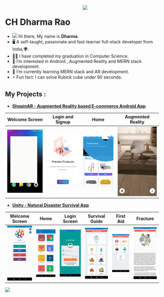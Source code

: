 <img width="250" align="right" src="https://user-images.githubusercontent.com/58518192/87162442-bf3e8180-c2e7-11ea-9f2a-53a50306b7ce.gif">

# CH Dharma Rao

- <img src="https://raw.githubusercontent.com/MartinHeinz/MartinHeinz/master/wave.gif" width="30px"> Hi there, My name is **Dharma**.
- 🖥 A self-taught, passionate and fast-learner full-stack developer from India,🌍.
-  👨‍🎓 I have completed my graduation in Computer Science. 
- 👀 I’m interested in Android , Augmented Reality and MERN stack development.
- 🌱 I’m currently learning MERN stack and AR development.
- ⚡ Fun fact: I can solve Rubick cube under 90 seconds.
<!-- - 💞️ I’m looking to collaborate on ...
- 📫 How to reach me ... --> 




<!---
ch-dharma-rao/ch-dharma-rao is a ✨ special ✨ repository because its `README.md` (this file) appears on your GitHub profile.
You can click the Preview link to take a look at your changes.
--->
## My Projects :

- <a target="_blank" href= "https://github.com/ch-dharma-rao/ShopinAR"> __ShopinAR - Augmented Reality based E-commerce Android App__ </a>

|Welcome Screen                                 |Login and Signup                               |Home                                           |Augmented Reality|
|-----------------------------------------------|-----------------------------------------------|-----------------------------------------------|-----------------|
| <img src="https://github.com/ch-dharma-rao/ShopinAR/blob/main/shopinar-demo-1.gif" width="270" />| <img src="https://github.com/ch-dharma-rao/ShopinAR/blob/main/shopinar-demo-2.gif" width="270" />| <img src="https://github.com/ch-dharma-rao/ShopinAR/blob/main/shopinar-demo-3.gif" width="270" />| <img src="https://github.com/ch-dharma-rao/ShopinAR/blob/main/shopinar-demo-5.gif" width="270" />|

- <a target="_blank" href= "https://github.com/ch-dharma-rao/Unity"> __Unity - Natural Disaster Survival App__ </a>

|Welcome Screen           |Home                  |Login Screen           | Survival Guide         | First Aid              |Fracture
|----------------------|-------------------------|-----------------------|------------------------|------------------------|-----------------------|
| <img src="https://github.com/ch-dharma-rao/Unity/blob/main/demo/unity-demo-1.jpg" width="135" />| <img src="https://github.com/ch-dharma-rao/Unity/blob/main/demo/unity-demo-2.png" width="135" />| <img src="https://github.com/ch-dharma-rao/Unity/blob/main/demo/unity-demo-9.jpg" width="135" />| <img src="https://github.com/ch-dharma-rao/Unity/blob/main/demo/unity-demo-5.jpg" width="135" />| <img src="https://github.com/ch-dharma-rao/Unity/blob/main/demo/unity-demo-6.jpg" width="135" />| <img src="https://github.com/ch-dharma-rao/Unity/blob/main/demo/unity-demo-3.jpg" width="135" />|


<!-- 
|-----------------------------------------------|-----------------------------------------------|-----------------------------------------------|
| <img src="https://github.com/ch-dharma-rao/Unity/blob/main/demo/unity-demo-5.jpg" width="270" />| <img src="https://github.com/ch-dharma-rao/Unity/blob/main/demo/unity-demo-6.jpg" width="270" />| <img src="https://github.com/ch-dharma-rao/Unity/blob/main/demo/unity-demo-3.jpg" width="270" />|
 -->


<img src="https://github-readme-stats.vercel.app/api/?username=ch-dharma-rao&show_icons=true&title_color=#454441&icon_color=79ff97&text_color=#454441&bg_color=#dedcd7">


<!-- ### Watch my contribution graph get eaten by the snake 🐍-->

<!-- platane/snk works, it just puts it on a new branch -->
<!-- ![mishmanners snake gif](https://github.com/mishmanners/MishManners/blob/output/github-contribution-grid-snake.svg) -->
